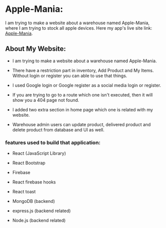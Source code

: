 # Apple-Mania:

I am trying to make a website about a warehouse named Apple-Mania, where I am trying to stock all apple devices. Here my app's live site link: [Apple-Mania](https://assignment-11-df587.web.app/).

## About My Website:

* I am trying to make a website about a warehouse named Apple-Mania.

* There have a restriction part in inventory, Add Product and My Items. Without login or register you can able to use that things.

* I used Google login or Google register as a social media login or register.

* If you are trying to go to a route which one isn't executed, then it will show you a 404 page not found.

* I added two extra section in home page which one is related with my website.

* Warehouse admin users can update product, delivered product and delete product from database and UI as well.

### features used to build that application:

* React (JavaScript Library)

* React Bootstrap

* Firebase 

* React firebase hooks

* React toast

* MongoDB (backend)

* express.js (backend related)

* Node.js (backend related)
